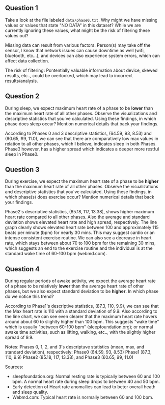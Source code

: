 ## Question 1

Take a look at the file labeled `data/phase0.txt`. Why might we have missing values or values that state "NO DATA" in this dataset? While we are currently ignoring these values, what might be the risk of filtering these values out?

Missing data can result from various factors. Person(s) may take off the sensor, I know that network issues can cause downtime as well (wifi, bluetooth, etc...), and devices can also experience system errors, which can affect data collection. 

The risk of filtering: Pontentially valuable information about device, skewed results, etc.., could be overlooked, which may lead to incorrect results/analysis. 

## Question 2

During sleep, we expect maximum heart rate of a phase to be **lower** than the maximum heart rate of all other phases. Observe the visualizations and descriptive statistics that you've calculated. Using these findings, in which phase does sleep occur? Mention numerical details that back your findings.

According to Phases 0 and 3 descriptive statistics, (64.59, 93, 8.53) and (60.65, 99, 11.0), we can see that there are comparatively low max values in relation to all other phases, which I believe, indicates sleep in both Phases. Phase3 however, has a higher spread which indicates a deeper more restful sleep in Phase0.

## Question 3

During exercise, we expect the maximum heart rate of a phase to be **higher** than the maximum heart rate of all other phases. Observe the visualizations and descriptive statistics that you've calculated. Using these findings, in which phase(s) does exercise occur? Mention numerical details that back your findings. 

Phase2's descriptive statistics, (85.18, 117, 13.38), shows higher maximum heart rate compared to all other phases. Also the average and standard deviation shows elevated heart rate and high spread, respectively. The line graph clearly shows elevated heart rate between 100 and approximately 115 beats per minute (bpm) for nearly 30 mins. This may suggest cardio or an intense consistent exercise routine. We can also see a decrease in heart rate, which stays between about 70 to 100 bpm for the remaining 30 mins, which suggests an end to the exercise routine and the individual is at the standard wake time of 60-100 bpm (webmd.com). 

## Question 4

During regular periods of awake activity, we expect the average heart rate of a phase to be relatively **lower** than the average heart rate of other phases, but we also expect standard deviation to be **higher**. In which phase do we notice this trend?

According to Phase1's descriptive statistics, (87.3, 110, 9.9), we can see that the Max heart rate is 110 with a standard deviation of 9.9. Also according to the line chart, we can see even clearer that the maximum heart rate hovers around about 60 to slighlty higher than 100 bpm. This suggests "wake time" which is usually "between 60-100 bpm" (sleepfoundation.org); or normal awake time activities, such as lifting, walking, etc.., with the slightly higher spread of 9.9.  

Notes: Phases 0, 1, 2, and 3's descriptuve statistics (mean, max, and standard deviation), respectively:
Phase0 (64.59, 93, 8.53)
Phase1 (87.3, 110, 9.9)
Phase2 (85.18, 117, 13.38), and 
Phase3 (60.65, 99, 11.0)

Sources:
- sleepfoundation.org: Normal resting rate is typically between 60 and 100 bpm. A normal heart rate during sleep drops to between 40 and 50 bpm.
- Early detection of Heart rate anomallies can lead to beter overall heath and sleep quality.
- Webmd.com: Typical heart rate is normally between 60 and 100 bpm. 

